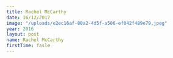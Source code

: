 ```yaml
---
title: Rachel McCarthy
date: 16/12/2017
image: "/uploads/e2ec16af-80a2-4d5f-a506-ef042f489e79.jpeg"
year: 2016
layout: post
name: Rachel McCarthy
firstTime: fasle
---
```

